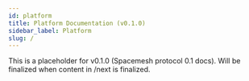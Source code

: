 ```yaml
---
id: platform
title: Platform Documentation (v0.1.0)
sidebar_label: Platform
slug: /
---
```


This is a placeholder for v0.1.0 (Spacemesh protocol 0.1 docs). Will be finalized when content in /next is finalized.

